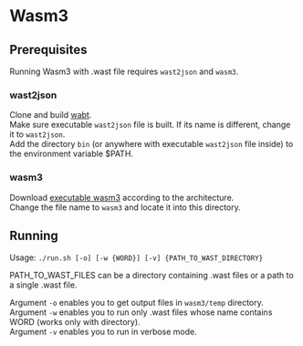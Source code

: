 # Wasm3

## Prerequisites
Running Wasm3 with .wast file requires ``wast2json`` and ``wasm3``.

### wast2json
Clone and build [wabt](https://github.com/WebAssembly/wabt/tree/main).  
Make sure executable ``wast2json`` file is built. If its name is different, change it to ``wast2json``.  
Add the directory ``bin`` (or anywhere with executable ``wast2json`` file inside) to the environment variable $PATH.

### wasm3
Download [executable wasm3](https://github.com/wasm3/wasm3/releases/tag/v0.5.0) according to the architecture.  
Change the file name to ``wasm3`` and locate it into this directory.

## Running
Usage: ``./run.sh [-o] [-w {WORD}] [-v] {PATH_TO_WAST_DIRECTORY}``

PATH_TO_WAST_FILES can be a directory containing .wast files or a path to a single .wast file.

Argument ``-o`` enables you to get output files in ``wasm3/temp`` directory.  
Argument ``-w`` enables you to run only .wast files whose name contains WORD (works only with directory).  
Argument ``-v`` enables you to run in verbose mode.
